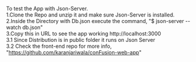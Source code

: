 To test the App with Json-Server. <br>
1.Clone the Repo and unzip it and make sure Json-Server is installed. <br>
2.Inside the Directory with Db.json execute the command, "$ json-server --watch db.json"<br>
3.Copy this in URL to see the app working http://localhost:3000 <br>
3.1 Since Distribution is in public folder it runs on Json Server <br>
3.2 Check the front-end repo for more info, "https://github.com/karanjariwala/conFusion-web-app"


